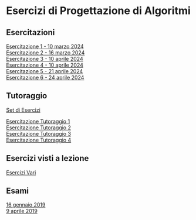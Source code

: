 # Esercizi di Progettazione di Algoritmi

## Esercitazioni
[Esercitazione 1 - 10 marzo 2024](https://github.com/CasuFrost/University_notes/blob/main/Secondo%20Anno/Secondo%20Semestre/Progettazione%20di%20Algoritmi/Esercizi/Esercitatore/Esercitazione%201%20-%2010%20marzo%202024.pdf) \
[Esercitazione 2 - 16 marzo 2024](https://github.com/CasuFrost/University_notes/blob/main/Secondo%20Anno/Secondo%20Semestre/Progettazione%20di%20Algoritmi/Esercizi/Esercitatore/Esercitazione%202%20-%2016%20marzo%202024.pdf) \
[Esercitazione 3 - 10 aprile 2024](https://github.com/CasuFrost/University_notes/blob/main/Secondo%20Anno/Secondo%20Semestre/Progettazione%20di%20Algoritmi/Esercizi/Esercitatore/Esercitazione%203%20-%2010%20aprile%202024.pdf) \
[Esercitazione 4 - 10 aprile 2024](https://github.com/CasuFrost/University_notes/blob/main/Secondo%20Anno/Secondo%20Semestre/Progettazione%20di%20Algoritmi/Esercizi/Esercitatore/Esercitazione%204%20-%2010%20aprile%202024.pdf) \
[Esercitazione 5 - 21 aprile 2024](https://github.com/CasuFrost/University_notes/blob/main/Secondo%20Anno/Secondo%20Semestre/Progettazione%20di%20Algoritmi/Esercizi/Esercitatore/Esercitazione%205%20-%2021%20aprile%202024.pdf) \
[Esercitazione 6 - 24 aprile 2024](https://github.com/CasuFrost/University_notes/blob/main/Secondo%20Anno/Secondo%20Semestre/Progettazione%20di%20Algoritmi/Esercizi/Esercitatore/Esercitazione%206%20-%2024%20aprile%202024.pdf)

## Tutoraggio
[Set di Esercizi](https://github.com/CasuFrost/University_notes/blob/main/Secondo%20Anno/Secondo%20Semestre/Progettazione%20di%20Algoritmi/Esercizi/setEserciziTutore.pdf)


[Esercitazione Tutoraggio 1](https://github.com/CasuFrost/University_notes/blob/main/Secondo%20Anno/Secondo%20Semestre/Progettazione%20di%20Algoritmi/Esercizi/Tutoraggio/1.pdf) \
[Esercitazione Tutoraggio 2](https://github.com/CasuFrost/University_notes/blob/main/Secondo%20Anno/Secondo%20Semestre/Progettazione%20di%20Algoritmi/Esercizi/Tutoraggio/2.pdf) \
[Esercitazione Tutoraggio 3](https://github.com/CasuFrost/University_notes/blob/main/Secondo%20Anno/Secondo%20Semestre/Progettazione%20di%20Algoritmi/Esercizi/Tutoraggio/3.pdf) \
[Esercitazione Tutoraggio 4](https://github.com/CasuFrost/University_notes/blob/main/Secondo%20Anno/Secondo%20Semestre/Progettazione%20di%20Algoritmi/Esercizi/Tutoraggio/4.pdf)
 
## Esercizi visti a lezione
[Esercizi Vari](https://github.com/CasuFrost/University_notes/blob/main/Secondo%20Anno/Secondo%20Semestre/Progettazione%20di%20Algoritmi/Esercizi/Esercizi%20lezioni.pdf)

## Esami
[16 gennaio 2019](https://github.com/CasuFrost/University_notes/blob/main/Secondo%20Anno/Secondo%20Semestre/Progettazione%20di%20Algoritmi/Esercizi/Esami/16%20gennaio%202019.pdf) \
[9 aprile 2019](https://github.com/CasuFrost/University_notes/blob/main/Secondo%20Anno/Secondo%20Semestre/Progettazione%20di%20Algoritmi/Esercizi/Esami/9%20aprile%202019.pdf)
